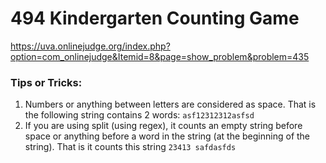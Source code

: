 # 494	Kindergarten Counting Game

https://uva.onlinejudge.org/index.php?option=com_onlinejudge&Itemid=8&page=show_problem&problem=435

### Tips or Tricks:
1. Numbers or anything between letters are considered as space. That is the following string contains 2 words: `asf12312312asfsd`
2. If you are using split (using regex), it counts an empty string before space or anything before a word in the string (at the beginning of the string). That is it counts  this string `23413 safdasfds`